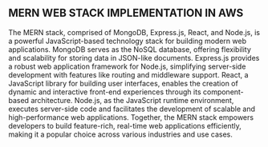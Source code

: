 ## MERN WEB STACK IMPLEMENTATION IN AWS
The MERN stack, comprised of MongoDB, Express.js, React, and Node.js, is a powerful JavaScript-based technology stack for building modern web applications. MongoDB serves as the NoSQL database, offering flexibility and scalability for storing data in JSON-like documents. Express.js provides a robust web application framework for Node.js, simplifying server-side development with features like routing and middleware support. React, a JavaScript library for building user interfaces, enables the creation of dynamic and interactive front-end experiences through its component-based architecture. Node.js, as the JavaScript runtime environment, executes server-side code and facilitates the development of scalable and high-performance web applications. Together, the MERN stack empowers developers to build feature-rich, real-time web applications efficiently, making it a popular choice across various industries and use cases.






